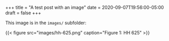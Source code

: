 +++
title = "A test post with an image"
date = 2020-09-07T19:56:00-05:00
draft = false
+++

This image is in the `images/` subfolder:

{{< figure src="images/hh-625.png" caption="Figure 1: HH 625" >}}
